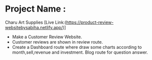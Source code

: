 # Project Name :
 Charu Art Supplies [Live Link:(https://product-review-websitebysabiha.netlify.app/)]

 - Make a Customer Review Website. 
 - Customer reviews are shown in review route. 
 - Create a Dashboard route where draw some charts according to month,sell,revenue and investment. Blog route for question answer.



